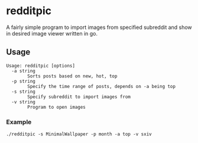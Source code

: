 # redditpic #
A fairly simple program to import images from specified subreddit and show in desired image viewer written in go. 

## Usage ##
```
Usage: redditpic [options]
  -a string
    	Sorts posts based on new, hot, top
  -p string
    	Specify the time range of posts, depends on -a being top
  -s string
    	Specify subreddit to import images from
  -v string
    	Program to open images
```

### Example ###
`./redditpic -s MinimalWallpaper -p month -a top -v sxiv`
